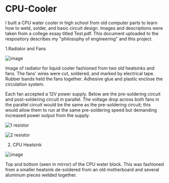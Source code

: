 # CPU-Cooler

I built a CPU water cooler in high school from old computer parts to learn how to weld, solder, and basic circuit design. Images and descriptions were taken from a college essay titled Test.pdf. This document uploaded to the respository describes my "philosophy of engineering" and this project.

1.Radiator and Fans

![image](https://github.com/user-attachments/assets/a2caf902-3d17-4e1f-870e-25f4e2bfadf5)

Image of radiator for liquid cooler fashioned from two old heatsinks and fans. The fans' wires were cut, soldered, and marked by electrical tape. Rubber bands held the fans together. Adhesive glue and plastic enclose the circulation system.

Each fan accepted a 12V power supply. Below are the pre-soldering circuit and post-soldering circuit in parallel. The voltage drop across both fans in the parallel circuit would be the same as the pre-soldering circuit; this would allow them to run at the same pre-soldering speed but demanding increased power output from the supply.

![1 resistor](https://github.com/user-attachments/assets/962fe5fc-bf13-4604-b8b0-2a4d9af3b5f3)

![2 resistor](https://github.com/user-attachments/assets/b6b9bce2-034f-4a63-9ddb-381bf80e7e2b)

2. CPU Heatsink

![image](https://github.com/user-attachments/assets/8622db71-a09e-4d16-8fe5-c3e49451d198)

Top and bottom (seen in mirror) of the CPU water block. This was fashioned from a smaller heatsink de-soldered from an old motherboard and several aluminum pieces welded together.
